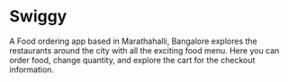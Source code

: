 # Swiggy
A Food ordering app based in Marathahalli, Bangalore explores the restaurants around the city with all the exciting food menu. Here you can order food, change quantity, and explore the cart for the checkout information.


